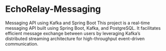 # EchoRelay-Messaging
Messaging API using Kafka and Spring Boot This project is a real-time messaging API built using Spring Boot, Kafka, and PostgreSQL. It facilitates efficient message exchange between users by leveraging Kafka’s distributed streaming architecture for high-throughput event-driven communication. 
